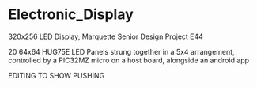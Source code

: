 # Electronic_Display
320x256 LED Display, Marquette Senior Design Project E44

20 64x64 HUG75E LED Panels strung together in a 5x4 arrangement, controlled by a PIC32MZ micro on a host board, alongside an android app

EDITING TO SHOW PUSHING
